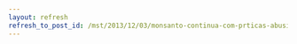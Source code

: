 ```yaml
---
layout: refresh
refresh_to_post_id: /mst/2013/12/03/monsanto-continua-com-prticas-abusivas-e-sofre-aes-de-at-r-2-bi
---
```

